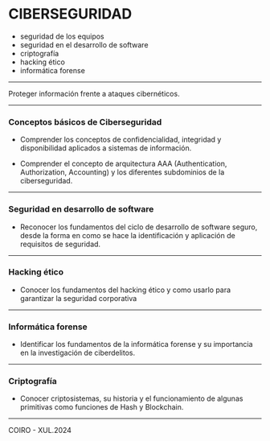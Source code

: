 # **CIBERSEGURIDAD**

- seguridad de los equipos
- seguridad en el desarrollo de software
- criptografía
- hacking ético
- informática forense

---

Proteger información frente a ataques cibernéticos.

---

### Conceptos básicos de Ciberseguridad

- Comprender los conceptos de confidencialidad, integridad y disponibilidad aplicados a sistemas de información.

- Comprender el concepto de arquitectura AAA (Authentication, Authorization, Accounting) y los diferentes subdominios de la ciberseguridad.

---

### Seguridad en desarrollo de software

- Reconocer los fundamentos del ciclo de desarrollo de software seguro, desde la forma en como se hace la identificación y aplicación de requisitos de seguridad.

---

### Hacking ético

- Conocer los fundamentos del hacking ético y como usarlo para garantizar la seguridad corporativa

---

### Informática forense

- Identificar los fundamentos de la informática forense y su importancia en la investigación de ciberdelitos.

---

### Criptografía

- Conocer criptosistemas, su historia y el funcionamiento de algunas primitivas como funciones de Hash y Blockchain.

---

COIRO - XUL.2024